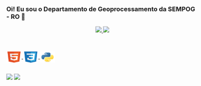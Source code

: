 ### Oi! Eu sou o Departamento de Geoprocessamento da SEMPOG - RO 👋

<!--
- 🔭 I’m currently working on Geoprocessing and ...
- 🌱 I’m currently learning  Geoprocessing...
- 👯 I’m looking to collaborate on ...
- 🤔 I’m looking for help with ...
- 💬 Ask me about ...
- 📫 How to reach me: ...
- 😄 Pronouns: ...
- ⚡ Fun fact: ...
-->

<div align="center">
  <a href="https://github.com/dpgesempog">
  <img height="180em" src="https://github-readme-stats.vercel.app/api?username=dpgesempog&show_icons=true&theme=dracula&include_all_commits=true&count_private=true"/>
  <img height="180em" src="https://github-readme-stats.vercel.app/api/top-langs/?username=dpgesempog&layout=compact&langs_count=7&theme=dracula"/>
</div>
 
  ##

  <div style="display: inline_block"><br>
  <img align="center" alt="Rafa-HTML" height="30" width="40" src="https://raw.githubusercontent.com/devicons/devicon/master/icons/html5/html5-original.svg">
  <img align="center" alt="Rafa-CSS" height="30" width="40" src="https://raw.githubusercontent.com/devicons/devicon/master/icons/css3/css3-original.svg">
  <img align="center" alt="Rafa-Python" height="30" width="40" src="https://raw.githubusercontent.com/devicons/devicon/master/icons/python/python-original.svg">
  <src="https://media.discordapp.net/attachments/639956127056134178/890373478988013628/Publicacoes_Instagram_1_1.png?width=676&height=676">
</div> 

 ##

  <div> 
  <a href="https://sempog.portovelho.ro.gov.br/" target="_blank"><img src="https://img.shields.io/badge/website-000000?style=for-the-badge&logo=About.me&logoColor=white"></a>
   <a href = "mailto:dpge.sempog@portovelho.ro.gov.br"><img src="https://img.shields.io/badge/-Gmail-%23333?style=for-the-badge&logo=gmail&logoColor=white" target="_blank"></a>
  </div>

